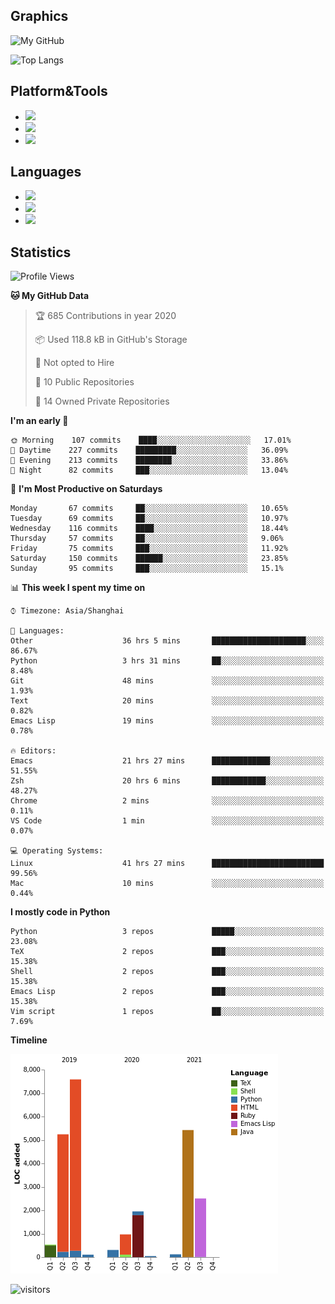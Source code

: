 ## Graphics

![My GitHub](https://github-readme-stats.vercel.app/api?username=SteamedFish&count_private=true&show_icons=true&theme=buefy&include_all_commits=true)

![Top Langs](https://github-readme-stats.vercel.app/api/top-langs/?username=SteamedFish&theme=buefy&hide=ruby&count_private=true&show_icons=true&layout=compact)

## Platform&Tools

* [![](https://img.shields.io/badge/ArchLinux--purple?style=flat-square&logo=ArchLinux)](https://www.archlinux.org/)
* [![](https://img.shields.io/badge/Gentoo-testing-purple?style=flat-square&logo=Gentoo)](https://www.gentoo.org/)
* [![](https://img.shields.io/badge/Doom%20Emacs-28-blue?style=flat-square&logo=Gnu%20emacs&logoColor=white)](https://www.gnu.org/software/emacs/)

## Languages

* [![](https://img.shields.io/badge/-Python-3776AB?style=flat-square&logo=python&logoColor=white)](https://www.python.org/)
* [![](https://img.shields.io/badge/-Bash-00ADD8?style=flat-square&logo=Gnu-bash&logoColor=white)](https://www.gnu.org/software/bash/)
* [![](https://img.shields.io/badge/-Go-00ADD8?style=flat-square&logo=go&logoColor=white)](https://golang.org/)

## Statistics

<!--START_SECTION:waka-->
![Profile Views](http://img.shields.io/badge/Profile%20Views-103-blue)

**🐱 My GitHub Data** 

> 🏆 685 Contributions in year 2020
 > 
> 📦 Used 118.8 kB in GitHub's Storage 
 > 
> 🚫 Not opted to Hire
 > 
> 📜 10 Public Repositories 
 > 
> 🔑 14 Owned Private Repositories 

**I'm an early 🐤** 

```text
🌞 Morning    107 commits    ████░░░░░░░░░░░░░░░░░░░░░   17.01% 
🌆 Daytime    227 commits    █████████░░░░░░░░░░░░░░░░   36.09% 
🌃 Evening    213 commits    ████████░░░░░░░░░░░░░░░░░   33.86% 
🌙 Night      82 commits     ███░░░░░░░░░░░░░░░░░░░░░░   13.04%

```
📅 **I'm Most Productive on Saturdays** 

```text
Monday       67 commits     ██░░░░░░░░░░░░░░░░░░░░░░░   10.65% 
Tuesday      69 commits     ██░░░░░░░░░░░░░░░░░░░░░░░   10.97% 
Wednesday    116 commits    ████░░░░░░░░░░░░░░░░░░░░░   18.44% 
Thursday     57 commits     ██░░░░░░░░░░░░░░░░░░░░░░░   9.06% 
Friday       75 commits     ███░░░░░░░░░░░░░░░░░░░░░░   11.92% 
Saturday     150 commits    ██████░░░░░░░░░░░░░░░░░░░   23.85% 
Sunday       95 commits     ███░░░░░░░░░░░░░░░░░░░░░░   15.1%

```


📊 **This week I spent my time on** 

```text
⌚︎ Timezone: Asia/Shanghai

💬 Languages: 
Other                    36 hrs 5 mins       █████████████████████░░░░   86.67% 
Python                   3 hrs 31 mins       ██░░░░░░░░░░░░░░░░░░░░░░░   8.48% 
Git                      48 mins             ░░░░░░░░░░░░░░░░░░░░░░░░░   1.93% 
Text                     20 mins             ░░░░░░░░░░░░░░░░░░░░░░░░░   0.82% 
Emacs Lisp               19 mins             ░░░░░░░░░░░░░░░░░░░░░░░░░   0.78%

🔥 Editors: 
Emacs                    21 hrs 27 mins      █████████████░░░░░░░░░░░░   51.55% 
Zsh                      20 hrs 6 mins       ████████████░░░░░░░░░░░░░   48.27% 
Chrome                   2 mins              ░░░░░░░░░░░░░░░░░░░░░░░░░   0.11% 
VS Code                  1 min               ░░░░░░░░░░░░░░░░░░░░░░░░░   0.07%

💻 Operating Systems: 
Linux                    41 hrs 27 mins      █████████████████████████   99.56% 
Mac                      10 mins             ░░░░░░░░░░░░░░░░░░░░░░░░░   0.44%

```

**I mostly code in Python** 

```text
Python                   3 repos             █████░░░░░░░░░░░░░░░░░░░░   23.08% 
TeX                      2 repos             ███░░░░░░░░░░░░░░░░░░░░░░   15.38% 
Shell                    2 repos             ███░░░░░░░░░░░░░░░░░░░░░░   15.38% 
Emacs Lisp               2 repos             ███░░░░░░░░░░░░░░░░░░░░░░   15.38% 
Vim script               1 repos             ██░░░░░░░░░░░░░░░░░░░░░░░   7.69%

```


**Timeline**

![Chart not found](https://github.com/SteamedFish/SteamedFish/blob/master/charts/bar_graph.png) 


<!--END_SECTION:waka-->

![visitors](https://visitor-badge.laobi.icu/badge?page_id=SteamedFish.SteamedFish)
